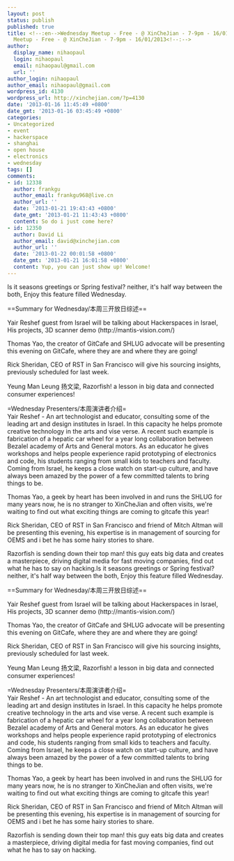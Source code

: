 ```yaml
---
layout: post
status: publish
published: true
title: <!--:en-->Wednesday Meetup - Free - @ XinCheJian - 7-9pm - 16/01/2013<!--:--><!--:zh-->Wednesday
  Meetup - Free - @ XinCheJian - 7-9pm - 16/01/2013<!--:-->
author:
  display_name: nihaopaul
  login: nihaopaul
  email: nihaopaul@gmail.com
  url: ''
author_login: nihaopaul
author_email: nihaopaul@gmail.com
wordpress_id: 4130
wordpress_url: http://xinchejian.com/?p=4130
date: '2013-01-16 11:45:49 +0800'
date_gmt: '2013-01-16 03:45:49 +0800'
categories:
- Uncategorized
- event
- hackerspace
- shanghai
- open house
- electronics
- wednesday
tags: []
comments:
- id: 12338
  author: frankgu
  author_email: frankgu968@live.cn
  author_url: ''
  date: '2013-01-21 19:43:43 +0800'
  date_gmt: '2013-01-21 11:43:43 +0800'
  content: So do i just come here?
- id: 12350
  author: David Li
  author_email: david@xinchejian.com
  author_url: ''
  date: '2013-01-22 00:01:58 +0800'
  date_gmt: '2013-01-21 16:01:58 +0800'
  content: Yup, you can just show up! Welcome!
---
```

<p><!--:en-->Is it seasons greetings or Spring festival? neither, it's half way between the both, Enjoy this feature filled Wednesday.</p>
<p>==Summary for Wednesday/本周三开放日综述== </p>
<p>Yair Reshef guest from Israel will be talking about Hackerspaces in Israel, His projects, 3D scanner demo (http://mantis-vision.com/)</p>
<p>Thomas Yao, the creator of GitCafe and SHLUG advocate will be presenting this evening on GitCafe, where they are and where they are going!</p>
<p>Rick Sheridan, CEO of RST in San Francisco will give his sourcing insights, previously scheduled for last week.</p>
<p>Yeung Man Leung 扬文梁, Razorfish! a lesson in big data and connected consumer experiences!</p>
<p>=Wednesday Presenters/本周演讲者介绍=<br />
Yair Reshef - An art technologist and educator, consulting some of the leading art and design institutes in Israel. In this capacity he helps promote creative technology in the arts and vise verse. A recent such example is fabrication of a hepatic car wheel for a year long collaboration between Bezalel academy of Arts and General motors. As an educator he gives workshops and helps people experience rapid prototyping of electronics and code, his students ranging from small kids to teachers and faculty. Coming from Israel, he keeps a close watch on start-up culture, and have always been amazed by the power of a few committed talents to bring things to be.</p>
<p>Thomas Yao, a geek by heart has been involved in and runs the SHLUG for many years now, he is no stranger to XinCheJian and often visits, we're waiting to find out what exciting things are coming to gitcafe this year!</p>
<p>Rick Sheridan, CEO of RST in San Francisco and friend of Mitch Altman will be presenting this evening, his expertise is in management of sourcing for OEMS and i bet he has some hairy stories to share.</p>
<p>Razorfish is sending down their top man! this guy eats big data and creates a masterpiece, driving digital media for fast moving companies, find out what he has to say on hacking.<!--:--><!--:zh-->Is it seasons greetings or Spring festival? neither, it's half way between the both, Enjoy this feature filled Wednesday.</p>
<p>==Summary for Wednesday/本周三开放日综述== </p>
<p>Yair Reshef guest from Israel will be talking about Hackerspaces in Israel, His projects, 3D scanner demo (http://mantis-vision.com/)</p>
<p>Thomas Yao, the creator of GitCafe and SHLUG advocate will be presenting this evening on GitCafe, where they are and where they are going!</p>
<p>Rick Sheridan, CEO of RST in San Francisco will give his sourcing insights, previously scheduled for last week.</p>
<p>Yeung Man Leung 扬文梁, Razorfish! a lesson in big data and connected consumer experiences!</p>
<p>=Wednesday Presenters/本周演讲者介绍=<br />
Yair Reshef - An art technologist and educator, consulting some of the leading art and design institutes in Israel. In this capacity he helps promote creative technology in the arts and vise verse. A recent such example is fabrication of a hepatic car wheel for a year long collaboration between Bezalel academy of Arts and General motors. As an educator he gives workshops and helps people experience rapid prototyping of electronics and code, his students ranging from small kids to teachers and faculty. Coming from Israel, he keeps a close watch on start-up culture, and have always been amazed by the power of a few committed talents to bring things to be.</p>
<p>Thomas Yao, a geek by heart has been involved in and runs the SHLUG for many years now, he is no stranger to XinCheJian and often visits, we're waiting to find out what exciting things are coming to gitcafe this year!</p>
<p>Rick Sheridan, CEO of RST in San Francisco and friend of Mitch Altman will be presenting this evening, his expertise is in management of sourcing for OEMS and i bet he has some hairy stories to share.</p>
<p>Razorfish is sending down their top man! this guy eats big data and creates a masterpiece, driving digital media for fast moving companies, find out what he has to say on hacking.<!--:--></p>
